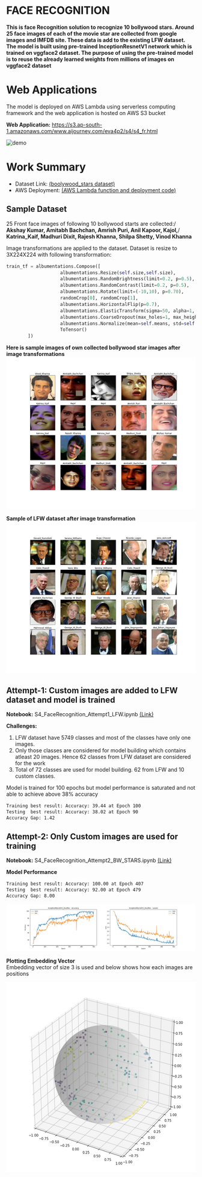 # FACE RECOGNITION

**This is face Recognition solution to recognize 10 bollywood stars. Around 25 face images of each of the movie star are collected from google images and IMFDB site.
These data is add to the existing LFW dataset. The model is built using pre-trained InceptionResnetV1 network which is trained on vggface2 dataset.
The purpose of using the pre-trained model is to reuse the already learned weights from millions of images on vggface2 dataset**


# Web Applications

The model is deployed on AWS Lambda using serverless computing framework and the web application is hosted on AWS S3 bucket

**Web Application:** https://s3.ap-south-1.amazonaws.com/www.aijourney.com/eva4p2/s4/s4_fr.html

![demo](doc_images/s4_demo_fr.gif)

# Work Summary

* Dataset Link: [(boolywood_stars dataset)](https://drive.google.com/file/d/1S3C9DjLRLd-ebV6j7PcGYudqJFcpbjrJ/view?usp=sharing)
* AWS Deployment: [(AWS Lambda function and deployment code)](aws_deployment/s4-face-recognize-aws)

## Sample Dataset

25 Front face images of following 10 bollywood starts are collected:/ 
**Akshay Kumar, Amitabh Bachchan, Amrish Puri, Anil Kapoor, Kajol,**/
**Katrina_Kaif, Madhuri Dixit, Rajesh Khanna, Shilpa Shetty, Vinod Khanna**

Image transformations are applied to the dataset. Dataset is resize to 3X224X224 with following transformation:
```python
train_tf = albumentations.Compose([
                    albumentations.Resize(self.size,self.size),
                    albumentations.RandomBrightness(limit=0.2, p=0.5),
                    albumentations.RandomContrast(limit=0.2, p=0.5),
                    albumentations.Rotate(limit=(-10,10), p=0.70),
                    randomCrop[0], randomCrop[1],
                    albumentations.HorizontalFlip(p=0.7),
                    albumentations.ElasticTransform(sigma=50, alpha=1, alpha_affine=10,p=0.10),
                    albumentations.CoarseDropout(max_holes=1, max_height=64, max_width=64, min_height=16, min_width=16, fill_value=fill_value, p=0.70),
                    albumentations.Normalize(mean=self.means, std=self.stds),
                    ToTensor()
        ])
```
**Here is sample images of own collected bollywood star images after image transformations**
![sample](doc_images/dataset_samples_bws.jpg)

**Sample of LFW dataset after image transformation**
![sample](doc_images/dataset_samples_lwf.jpg)

## Attempt-1: Custom images are added to LFW dataset and model is trained
 
**Notebook:** S4_FaceRecognition_Attempt1_LFW.ipynb [(Link)](notebooks/S4_FaceRecognition_Attempt1_LFW.ipynb)

**Challenges:**
1. LFW dataset have 5749 classes and most of the classes have only one images.
2. Only those classes are considered for model building which contains atleast 20 images. Hence 62 classes from LFW dataset are considered for the work
3. Total of 72 classes are used for model building. 62 from LFW and 10 custom classes. 

Model is trained for 100 epochs but model performance is saturated and not able to achieve above 38% accuracy

```Result
Training best result: Accuracy: 39.44 at Epoch 100
Testing  best result: Accuracy: 38.02 at Epoch 90
Accuracy Gap: 1.42
```

## Attempt-2: Only Custom images are used for training
 
**Notebook:** S4_FaceRecognition_Attempt2_BW_STARS.ipynb [(Link)](notebooks/S4_FaceRecognition_Attempt2_BW_STARS.ipynb)

**Model Performance**

```Result
Training best result: Accuracy: 100.00 at Epoch 407
Testing  best result: Accuracy: 92.00 at Epoch 479
Accuracy Gap: 8.00
```

![result](doc_images/a2_bws_model_history.jpg)

**Plotting Embedding Vector**\
Embedding vector of size 3 is used and below shows how each images are positions

![result](doc_images/a2_bws_embedding.jpg)





